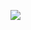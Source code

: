 ![](https://media.giphy.com/media/v1.Y2lkPTc5MGI3NjExb2hhMnJ6ZzNzOGkybWVoc3FjZ3hodHZjODQxeDhyMGxsb3A4cmJhcyZlcD12MV9pbnRlcm5hbF9naWZfYnlfaWQmY3Q9Zw/tsX3YMWYzDPjAARfeg/giphy.gif)
<!--[![Top Langs](https://github-readme-stats.vercel.app/api/top-langs/?username=kumusan)](https://github.com/anuraghazra/github-readme-stats)![Anurag's github stats](https://github-readme-stats.vercel.app/api?username=kumusan&show_icons=true&theme=cobalt&hide=stars,prs,issues,contribs) -->
